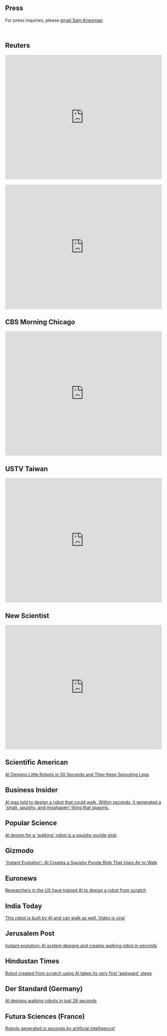 ## Press

For press inquiries, please [email Sam Kriegman](mailto:skriegman@northwestern.edu).

<br>


<script type="text/javascript" src="https://d1bxh8uas1mnw7.cloudfront.net/assets/embed.js"></script>
<div data-badge-details="right" data-badge-type="medium-donut" data-doi="10.1073/pnas.2305180120" class="altmetric-embed"></div> 


## Reuters
<iframe width="100%" height="400" src="https://www.youtube.com/embed/dc8sz_9ySRQ" frameborder="0" allowfullscreen></iframe>
<br><br>

<iframe width="100%" height="400" src="https://www.youtube.com/embed/fyUp6GGJkjo" frameborder="0" allowfullscreen></iframe>

## CBS Morning Chicago
<iframe width="100%" height="400" src="https://www.youtube.com/embed/F_6huNAVAsI" frameborder="0" allowfullscreen></iframe>

## USTV Taiwan
<iframe width="100%" height="400" src="https://www.youtube.com/embed/cmBxpr7l_tw" frameborder="0" allowfullscreen></iframe>

## New Scientist
<iframe width="100%" height="400" src="https://www.youtube.com/embed/Z8_aMN4Vm9A" frameborder="0" allowfullscreen></iframe>

## Scientific American
[AI Designs Little Robots in 30 Seconds and They Keep Sprouting Legs](https://www.scientificamerican.com/article/ai-can-design-an-autonomous-robot-in-30-seconds/)

## Business Insider
[AI was told to design a robot that could walk. Within seconds, it generated a 'small, squishy, and misshapen' thing that spasms.](https://www.businessinsider.com/ai-designs-small-squishy-misshapen-robot-walks-by-spasming-northwestern-2023-10)

## Popular Science
[AI design for a 'walking' robot is a squishy purple glob](https://www.popsci.com/technology/ai-robot-blob/)

## Gizmodo
['Instant Evolution': AI Creates a Squishy Purple Blob That Uses Air to Walk](https://gizmodo.com/instant-evolution-ai-creates-a-squishy-purple-blob-th-1850914357)

## Euronews
[Researchers in the US have trained AI to design a robot from scratch](https://www.euronews.com/next/2023/10/16/researchers-in-the-us-have-trained-ai-to-design-a-robot-from-scratch)

## India Today
[This robot is built by AI and can walk as well. Video is viral](https://www.indiatoday.in/trending-news/story/this-robot-is-built-by-ai-and-can-walk-as-well-video-is-viral-2448844-2023-10-14)

## Jerusalem Post
[Instant evolution: AI system designs and creates walking robot in seconds](https://www.jpost.com/science/article-761765)

## Hindustan Times
[Robot created from scratch using AI takes its very first 'awkward' steps](https://www.hindustantimes.com/trending/robot-created-from-scratch-using-ai-takes-its-very-first-awkward-steps-101697176780465.html)

## Der Standard (Germany)
[AI designs walking robots in just 26 seconds](https://www.derstandard.at/story/3000000190396/ki-designt-gehenden-roboter-in-nur-26-sekunden)

## Futura Sciences (France)
[Robots generated in seconds by artificial intelligence!](https://www.futura-sciences.com/tech/actualites/intelligence-artificielle-robots-generes-quelques-secondes-intelligence-artificielle-108195/)

<br><br><br>

